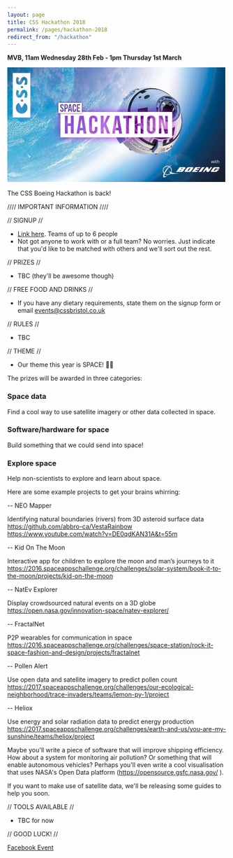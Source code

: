 ```yaml
---
layout: page
title: CSS Hackathon 2018
permalink: /pages/hackathon-2018
redirect_from: "/hackathon"
---
```


**MVB, 11am Wednesday 28th Feb - 1pm Thursday 1st March**

![](/assets/images/contrib/events/2018-02-28-boeing-hack/cover.jpg)

The CSS Boeing Hackathon is back!

//// IMPORTANT INFORMATION ////

// SIGNUP //

- [Link here](https://goo.gl/forms/PFVMp2J89mdVkdRi1). Teams of up to 6 people
- Not got anyone to work with or a full team? No worries. Just indicate that you'd like to be matched with others and we'll sort out the rest.

// PRIZES //

- TBC (they'll be awesome though)

// FREE FOOD AND DRINKS //

- If you have any dietary requirements, state them on the signup form or email events@cssbristol.co.uk

// RULES //

- TBC

// THEME //

- Our theme this year is SPACE! 🌌🚀

The prizes will be awarded in three categories:

### Space data
Find a cool way to use satellite imagery or other data collected in space.

### Software/hardware for space
Build something that we could send into space!

### Explore space
Help non-scientists to explore and learn about space.

Here are some example projects to get your brains whirring:

-- NEO Mapper

Identifying natural boundaries (rivers) from 3D asteroid surface data
https://github.com/abbro-ca/VestaRainbow
https://www.youtube.com/watch?v=DE0qdKAN31A&t=55m

-- Kid On The Moon

Interactive app for children to explore the moon and man’s journeys to it
https://2016.spaceappschallenge.org/challenges/solar-system/book-it-to-the-moon/projects/kid-on-the-moon

-- NatEv Explorer

Display crowdsourced natural events on a 3D globe
https://open.nasa.gov/innovation-space/natev-explorer/

-- FractalNet

P2P wearables for communication in space
https://2016.spaceappschallenge.org/challenges/space-station/rock-it-space-fashion-and-design/projects/fractalnet

-- Pollen Alert

Use open data and satellite imagery to predict pollen count
https://2017.spaceappschallenge.org/challenges/our-ecological-neighborhood/trace-invaders/teams/lemon-py-1/project

-- Heliox

Use energy and solar radiation data to predict energy production
https://2017.spaceappschallenge.org/challenges/earth-and-us/you-are-my-sunshine/teams/heliox/project

Maybe you'll write a piece of software that will improve shipping efficiency. How about a system for monitoring air pollution? Or something that will enable autonomous vehicles? Perhaps you'll even write a cool visualisation that uses NASA's Open Data platform (https://opensource.gsfc.nasa.gov/ ).

If you want to make use of satellite data, we'll be releasing some guides to help you soon.

// TOOLS AVAILABLE //

- TBC for now

// GOOD LUCK! //

<a class="btn btn--dark" href="https://www.facebook.com/events/153087555349796/">
    Facebook Event
</a>
